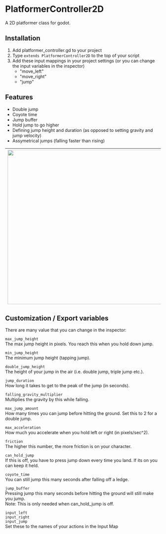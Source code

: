 # PlatformerController2D

A 2D platformer class for godot.

## Installation

1. Add platformer_controller.gd to your project
2. Type `extends PlatformerController2D` to the top of your script
3. Add these input mappings in your project settings (or you can change the input variables in the inspector)
    - "move_left"
    - "move_right"
    - "jump"


## Features
- Double jump
- Coyote time
- Jump buffer
- Hold jump to go higher
- Defining jump height and duration (as opposed to setting gravity and jump velocity)
- Assymetrical jumps (falling faster than rising)

<img src="https://github.com/Ev01/PlatformerController2D/raw/assets/jumping.GIF" width="500">| <img src="https://github.com/Ev01/PlatformerController2D/raw/assets/jump_duration.GIF" width="500"> | <img src="https://github.com/Ev01/PlatformerController2D/raw/assets/jump_height.GIF" width="500">
--|--|--






## Customization / Export variables
There are many value that you can change in the inspector:


`max_jump_height`\
The max jump height in pixels. You reach this when you hold down jump.


`min_jump_height`\
The minimum jump height (tapping jump).



`double_jump_height`\
The height of your jump in the air (i.e. double jump, triple jump etc.).



`jump_duration`\
How long it takes to get to the peak of the jump (in seconds).


`falling_gravity_multiplier`\
Multiplies the gravity by this while falling.


`max_jump_amount`\
How many times you can jump before hitting the ground. Set this to 2 for a double jump.


`max_acceleration`\
How much you accelerate when you hold left or right (in pixels/sec^2).


`friction`\
The higher this number, the more friction is on your character.


`can_hold_jump`\
If this is off, you have to press jump down every time you land. If its on you can keep it held.


`coyote_time`\
You can still jump this many seconds after falling off a ledge.


`jump_buffer`\
Pressing jump this many seconds before hitting the ground will still make you jump.\
Note: This is only needed when can_hold_jump is off.


`input_left`\
`input_right`\
`input_jump`\
 Set these to the names of your actions in the Input Map
